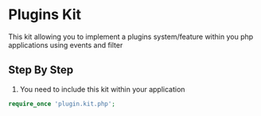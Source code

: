 # Plugins Kit

This kit allowing you to implement a plugins system/feature within you php applications using events and filter

## Step By Step
1. You need to include this kit within your application
``` php
require_once 'plugin.kit.php';
```
